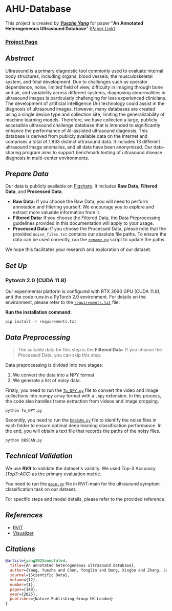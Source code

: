 # AHU-Database

This project is created by [***Yuezhe Yang***](https://bean-young.github.io) for paper "**An Annotated Heterogeneous Ultrasound Database**" ([Paper Link](https://www.nature.com/articles/s41597-025-04464-4)). 

### [Project Page](https://ahudataset.github.io)

## ***Abstract***

Ultrasound is a primary diagnostic tool commonly used to evaluate internal body structures, including organs, blood vessels, the musculoskeletal system, and fetal development. Due to challenges such as operator dependence, noise, limited field of view, difficulty in imaging through bone and air, and variability across different systems, diagnosing abnormalities in ultrasound images is particularly challenging for less experienced clinicians. The development of artificial intelligence (AI) technology could assist in the diagnosis of ultrasound images. However, many databases are created using a single device type and collection site, limiting the generalizability of machine learning models. Therefore, we have collected a large, publicly accessible ultrasound challenge database that is intended to significantly enhance the performance of AI-assisted ultrasound diagnosis. This database is derived from publicly available data on the Internet and comprises a total of 1,833 distinct ultrasound data. It includes 13 different ultrasound image anomalies, and all data have been anonymized. Our data-sharing program aims to support benchmark testing of ultrasound disease diagnosis in multi-center environments.

## ***Prepare Data***

Our data is publicly available on [Figshare](https://springernature.figshare.com/articles/dataset/An_annotated_heterogeneous_ultrasound_database/26889334). It includes **Raw Data**, **Filtered Data**, and **Processed Data**.

- **Raw Data:** If you choose the Raw Data, you will need to perform annotation and filtering yourself. We encourage you to explore and extract more valuable information from it.
- **Filtered Data:** If you choose the Filtered Data, the Data Preprocessing guidelines provided in this documentation will apply to your usage.
- **Processed Data:** If you choose the Processed Data, please note that the provided `noise_files.txt` contains our absolute file paths. To ensure the data can be used correctly, run the [`rename.py`](rename.py) script to update the paths.

We hope this facilitates your research and exploration of our dataset.

## ***Set Up*** 

### Pytorch 2.0 (CUDA 11.8)
Our experimental platform is configured with RTX 3090 GPU (CUDA 11.8), and the code runs in a PyTorch 2.0 environment.
For details on the environment, please refer to the [`requirements.txt`](requirements.txt) file.

**Run the installation command:**
```
pip install -r requirements.txt
```

## ***Data Preprocessing***

> The suitable data for this step is the **Filtered Data**. If you choose the Processed Data, you can skip this step.

Data preprocessing is divided into two stages: 
1) We convert the data into a NPY format 
2) We generate a list of noisy data.

Firstly, you need to run the [`To_NPY.py`](To_NPY.py) file to convert the video and image collections into numpy array format with a `.npy` extension. In this process, the code also handles frame extraction from videos and image cropping. 

```
python To_NPY.py
```

Secondly, you need to run the [`DBSCAN.py`](DBSCAN.py) file to identify the noise files in each folder to ensure optimal deep learning classification performance. In the end, you will obtain a text file that records the paths of the noisy files.

```
python DBSCAN.py
```

## ***Technical Validation***

We use ***RVit*** to validate the dataset's validity. We used Top-3 Accuracy (*Top3-ACC*) as the primary evaluation metric.

You need to run the [`main.py`](RViT-main/main.py) file in RViT-main for the ultrasound symptom classification task on our dataset.

For specific steps and model details, please refer to the provided reference.

## ***References***
* [RViT](https://github.com/Jiewen-Yang/RViT/)
* [Visualizer](https://github.com/luo3300612/Visualizer)

## ***Citations***

``````bibtex
@article{yang2025annotated,
  title={An annotated heterogeneous ultrasound database},
  author={Yang, Yuezhe and Chen, Yonglin and Dong, Xingbo and Zhang, Junning and Long, Chihui and Jin, Zhe and Dai, Yong},
  journal={Scientific Data},
  volume={12},
  number={1},
  pages={148},
  year={2025},
  publisher={Nature Publishing Group UK London}
}
